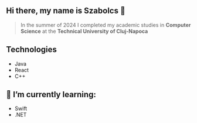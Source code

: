 ## Hi there, my name is **Szabolcs** 👋
> In the summer of 2024 I completed my academic studies in **Computer Science** at the **Technical University of Cluj-Napoca**

## Technologies
* Java
* React
* C++

## 🌱 I’m currently learning:
* Swift
* .NET

